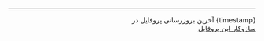 <div align="right">
<hr>
</div>
<div align="right">
آخرین بروزرسانی پروفایل در {timestamp}
<br>
<a href="https://parikhaleghi.ir" target="_blank">سازوکار این پروفایل</a>
</div>